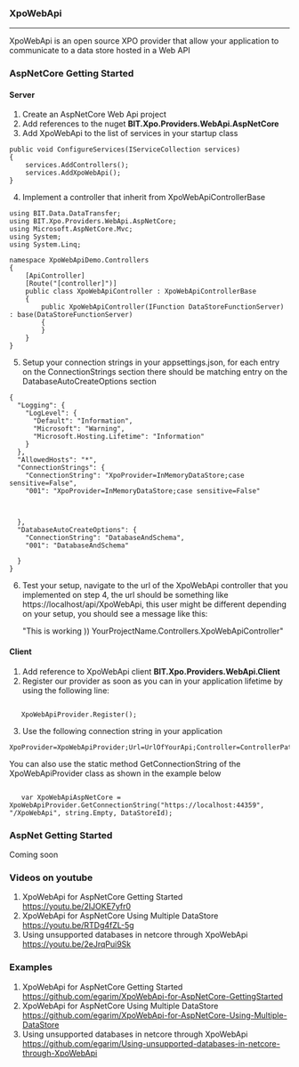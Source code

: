 ### XpoWebApi
---

XpoWebApi is an open source XPO provider that allow your application to communicate to a data store hosted in a Web API




### AspNetCore Getting Started

#### Server

1. Create an AspNetCore Web Api project
2. Add references to the nuget **BIT.Xpo.Providers.WebApi.AspNetCore**
3. Add XpoWebApi to the list of services in your startup class

```<language>
public void ConfigureServices(IServiceCollection services)
{
    services.AddControllers();
    services.AddXpoWebApi();
}
```
4. Implement a controller that inherit from XpoWebApiControllerBase

```<language>
using BIT.Data.DataTransfer;
using BIT.Xpo.Providers.WebApi.AspNetCore;
using Microsoft.AspNetCore.Mvc;
using System;
using System.Linq;

namespace XpoWebApiDemo.Controllers
{
    [ApiController]
    [Route("[controller]")]
    public class XpoWebApiController : XpoWebApiControllerBase
    {
        public XpoWebApiController(IFunction DataStoreFunctionServer) : base(DataStoreFunctionServer)
        {
        }
    }
}

```
5. Setup your connection strings in your appsettings.json, for each entry on the ConnectionStrings section
there should be matching entry on the DatabaseAutoCreateOptions section

```<language>
{
  "Logging": {
    "LogLevel": {
      "Default": "Information",
      "Microsoft": "Warning",
      "Microsoft.Hosting.Lifetime": "Information"
    }
  },
  "AllowedHosts": "*",
  "ConnectionStrings": {
    "ConnectionString": "XpoProvider=InMemoryDataStore;case sensitive=False",
    "001": "XpoProvider=InMemoryDataStore;case sensitive=False"
  
  

  },
  "DatabaseAutoCreateOptions": {
    "ConnectionString": "DatabaseAndSchema",
    "001": "DatabaseAndSchema"
  
  }
}

```
6. Test your setup, navigate to the url of the XpoWebApi controller that you implemented on step 4, the url should be something like https://localhost/api/XpoWebApi, this user might be different depending on your setup, you should see a message like this:

   "This is working )) YourProjectName.Controllers.XpoWebApiController"

#### Client

1. Add reference to XpoWebApi client **BIT.Xpo.Providers.WebApi.Client**
2. Register our provider as soon as you can in your application lifetime by using the following line:

```<language>

   XpoWebApiProvider.Register();

```
3. Use the following connection string in your application

```<language>
XpoProvider=XpoWebApiProvider;Url=UrlOfYourApi;Controller=ControllerPath;Token=YourTokenIfYouHaveOne;DataStoreId=TheIdOfYourDataStore
```

You can also use the static method GetConnectionString of the XpoWebApiProvider class as shown in the example below 
```<language>

   var XpoWebApiAspNetCore = XpoWebApiProvider.GetConnectionString("https://localhost:44359", "/XpoWebApi", string.Empty, DataStoreId);

```
### AspNet Getting Started

Coming soon

### Videos on youtube

1. XpoWebApi for AspNetCore Getting Started https://youtu.be/2IJOKE7yfr0
2. XpoWebApi for AspNetCore Using Multiple DataStore https://youtu.be/RTDg4fZL-5g
3. Using unsupported databases in netcore through XpoWebApi https://youtu.be/2eJrqPui9Sk

### Examples

1. XpoWebApi for AspNetCore Getting Started https://github.com/egarim/XpoWebApi-for-AspNetCore-GettingStarted
2. XpoWebApi for AspNetCore Using Multiple DataStore https://github.com/egarim/XpoWebApi-for-AspNetCore-Using-Multiple-DataStore
3. Using unsupported databases in netcore through XpoWebApi https://github.com/egarim/Using-unsupported-databases-in-netcore-through-XpoWebApi





